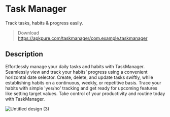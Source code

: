 # Task Manager
Track tasks, habits & progress easily.
>Download https://apkpure.com/taskmanager/com.example.taskmanager

## Description
Effortlessly manage your daily tasks and habits with TaskManager. Seamlessly view and track your habits' progress using a convenient horizontal date selector. Create, delete, and update tasks swiftly, while establishing habits on a continuous, weekly, or repetitive basis. Trace your habits with simple 'yes/no' tracking and get ready for upcoming features like setting target values. Take control of your productivity and routine today with TaskManager.

![Untitled design (3)](https://github.com/AMAN-MAHTO/TaskManager/assets/72177509/268b78ff-e9d9-48e1-8bd7-13e9615249e2)
